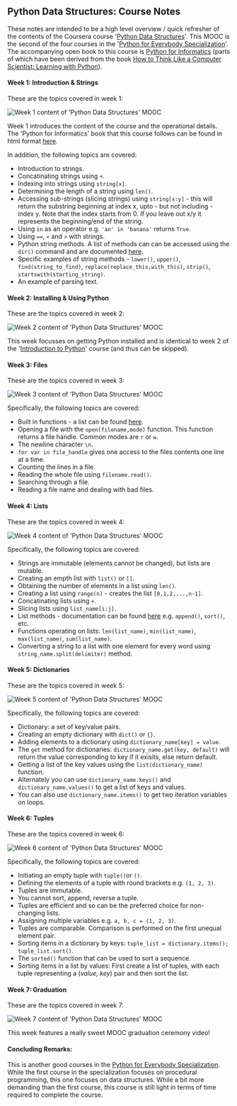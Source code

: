 ## Python Data Structures: Course Notes

These notes are intended to be a high level overview / quick refresher of the contents of the Coursera course 
'[Python Data Structures](https://www.coursera.org/learn/python-data/)'.
This MOOC is the second of the four courses in the '[Python for Everybody Specialization](https://www.coursera.org/specializations/python)'. The accompanying open book to this course is [Python for Informatics](http://pythonlearn.com/) (parts of which have been derived from the book [How to Think Like a Computer Scientist: Learning with Python](http://www.greenteapress.com/thinkpython/thinkCSpy/)).

#### Week 1: Introduction & Strings

These are the topics covered in week 1:

![Week 1 content of 'Python Data Structures' MOOC](https://github.com/mariocpinto/0009_MOOC_Python_Data_Structures/blob/master/Images/Python_Data_Structures_Week_1_Content.png)

Week 1 introduces the content of the course and the operational details. The 'Python for Informatics' book that this course follows can be found in html format [here](http://www.pythonlearn.com/html-270/).

In addition, the following topics are covered:
* Introduction to strings.
* Concatinating strings using `+`.
* Indexing into strings using `string[x]`.
* Determining the length of a string using `len()`.
* Accessing sub-strings (slicing strings) using `string[x:y]` - this will return the substring beginning at index x, upto - but not including - index y. Note that the index starts from 0. If you leave out x/y it represents the beginning/end of the string.
* Using `in` as an operator e.g. `'an' in 'banana'` returns `True`.
* Using `==`, `<` and `>` with strings.
* Python string methods. A list of methods can can be accessed using the `dir()` command and are documented [here](https://docs.python.org/2/library/stdtypes.html#string-methods).
* Specific examples of string methods - `lower()`, `upper()`, `find(string_to_find)`, `replace(replace_this,with_this)`, `strip()`, `startswith(starting_string)`.
* An example of parsing text.

#### Week 2: Installing & Using Python

These are the topics covered in week 2:

![Week 2 content of 'Python Data Structures' MOOC](https://github.com/mariocpinto/0009_MOOC_Python_Data_Structures/blob/master/Images/Python_Data_Structures_Week_2_Content.png)

This week focusses on getting Python installed and is identical to week 2 of the '[Introduction to Python](https://github.com/mariocpinto/0008_MOOC_Getting_Started_with_Python)' course (and thus can be skipped).

#### Week 3: Files

These are the topics covered in week 3:

![Week 3 content of 'Python Data Structures' MOOC](https://github.com/mariocpinto/0009_MOOC_Python_Data_Structures/blob/master/Images/Python_Data_Structures_Week_3_Content.png)

Specifically, the following topics are covered:
* Built in functions - a list can be found [here](https://docs.python.org/3.5/library/functions.html).
* Opening a file with the `open(filename,mode)` function. This function returns a file handle. Common modes are `r` or `w`.
* The newline character `\n`.
* `for var in file_handle` gives one access to the files contents one line at a time.
* Counting the lines in a file.
* Reading the whole file using `filename.read()`.
* Searching through a file.
* Reading a file name and dealing with bad files.

#### Week 4: Lists

These are the topics covered in week 4:

![Week 4 content of 'Python Data Structures' MOOC](https://github.com/mariocpinto/0009_MOOC_Python_Data_Structures/blob/master/Images/Python_Data_Structures_Week_4_Content.png)

Specifically, the following topics are covered:
* Strings are immutable (elements cannot be changed), but lists are mutable.
* Creating an empth list with `list()` or `[]`.
* Obtaining the number of elements in a list using `len()`.
* Creating a list using `range(n)` - creates the list `[0,1,2,...,n-1]`.
* Concatinating lists using `+`.
* Slicing lists using `list_name[i:j]`.
* List methods - documentation can be found [here](https://docs.python.org/3.5/tutorial/datastructures.html) e.g. `append()`, `sort()`, etc.
* Functions operating on lists: `len(list_name)`, `min(list_name)`, `max(list_name)`, `sum(list_name)`.
* Converting a string to a list with one element for every word using `string_name.split(delimiter)` method.

#### Week 5: Dictionaries

These are the topics covered in week 5:

![Week 5 content of 'Python Data Structures' MOOC](https://github.com/mariocpinto/0009_MOOC_Python_Data_Structures/blob/master/Images/Python_Data_Structures_Week_5_Content.png)

Specifically, the following topics are covered:
* Dictionary: a set of key/value pairs.
* Creating an empty dictionary with `dict()` or `{}`.
* Adding elements to a dictionary using `dictionary_name[key] = value`.
* The `get` method for dictionaries: `dictionary_name.get(key, default)` will return
the value corresponding to key if it exisits, else return default.
* Getting a list of the key values using the `list(dictionary_name)` function.
* Alternately you can use `dictionary_name.keys()` and `dictionary_name.values()` to get a list of keys and values.
* You can also use `dictionary_name.items()` to get two iteration variables on loops.


#### Week 6: Tuples

These are the topics covered in week 6:

![Week 6 content of 'Python Data Structures' MOOC](https://github.com/mariocpinto/0009_MOOC_Python_Data_Structures/blob/master/Images/Python_Data_Structures_Week_6_Content.png)

Specifically, the following topics are covered:
* Initiating an empty tuple with `tuple()`or `()`.
* Defining the elements of a tuple with round brackets e.g. `(1, 2, 3)`.
* Tuples are immutable.
* You cannot sort, append, reverse a tuple.
* Tuples are efficient and so can be the preferred choice for non-changing lists.
* Assigning multiple variables e.g. `a, b, c = (1, 2, 3)`.
* Tuples are comparable. Comparison is performed on the first unequal element pair.
* Sorting items in a dictionary by keys: `tuple_list = dictionary.items(); tuple_list.sort()`.
* The `sorted()` function that can be used to sort a sequence.
* Sorting items in a list by values: First create a list of tuples, with each tuple representing a (_value, key_) pair and then sort the list.

#### Week 7: Graduation

These are the topics covered in week 7:

![Week 7 content of 'Python Data Structures' MOOC](https://github.com/mariocpinto/0009_MOOC_Python_Data_Structures/blob/master/Images/Python_Data_Structures_Week_7_Content.png)

This week features a really sweet MOOC graduation ceremony video!

#### Concluding Remarks:
This is another good courses in the [Python for Everybody Specialization](https://www.coursera.org/specializations/python). While the first course in the specialization focuses on procedural programming, this one focuses on data structures. While a bit more demanding than the first course, this course is still light in terms of time required to complete the course.
